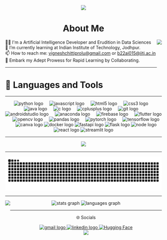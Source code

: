 
<div align="center">
  <img height="200" src="https://i.pinimg.com/originals/c2/ce/63/c2ce63dd38a5c78855027fb479ea06a7.gif"  />
</div>


<h1 align="center">About Me</h1>
<img align="right" height="120" src="https://i.pinimg.com/originals/91/5e/0d/915e0dd5f16ab084f6bec62f2a392b9e.jpg"  />

<p align="left">👨‍🎓 I'm a Artificial Intelligence Developer and Erudition in Data Sciences<br>🌱 I’m currently learning at Indian Institute of Technology, Jodhpur.<br>📫 How to reach me: <a href='mailto:vigneshchittiprolu@gmail.com'>vigneshchittiprolu@gmail.com</a> or <a href='mailto:b22ai015@iitj.ac.in'>b22ai015@iitj.ac.in</a> <br>👯 Embark my Adept Prowess for Rapid Learning by Collaborating.</p>

<hr>
<p align="center"><h1>🚀 Languages and Tools</h1><hr></p>

<div align="center">
  <img src="https://cdn.jsdelivr.net/gh/devicons/devicon/icons/python/python-original.svg" height="30" alt="python logo"  />
  <img width="12" />
  <img src="https://cdn.jsdelivr.net/gh/devicons/devicon/icons/javascript/javascript-original.svg" height="30" alt="javascript logo"  />
  <img width="12" />
  <img src="https://cdn.jsdelivr.net/gh/devicons/devicon/icons/html5/html5-original.svg" height="30" alt="html5 logo"  />
  <img width="12" />
  <img src="https://cdn.jsdelivr.net/gh/devicons/devicon/icons/css3/css3-original.svg" height="30" alt="css3 logo"  />
  <img width="12" />
  <img src="https://cdn.jsdelivr.net/gh/devicons/devicon/icons/java/java-original.svg" height="30" alt="java logo"  />
  <img width="12" />
  <img src="https://cdn.jsdelivr.net/gh/devicons/devicon/icons/c/c-original.svg" height="30" alt="c logo"  />
  <img width="12" />
  <img src="https://cdn.jsdelivr.net/gh/devicons/devicon/icons/cplusplus/cplusplus-original.svg" height="30" alt="cplusplus logo"  />
  <img width="12" />
  <img src="https://cdn.jsdelivr.net/gh/devicons/devicon/icons/git/git-original.svg" height="30" alt="git logo"  />
  <img width="12" />
  <img src="https://cdn.jsdelivr.net/gh/devicons/devicon/icons/androidstudio/androidstudio-original.svg" height="30" alt="androidstudio logo"  />
  <img width="12" />
  <img src="https://cdn.jsdelivr.net/gh/devicons/devicon/icons/anaconda/anaconda-original.svg" height="30" alt="anaconda logo"  />
  <img width="12" />
  <img src="https://cdn.jsdelivr.net/gh/devicons/devicon/icons/firebase/firebase-plain.svg" height="30" alt="firebase logo"  />
  <img width="12" />
  <img src="https://cdn.jsdelivr.net/gh/devicons/devicon/icons/flutter/flutter-original.svg" height="30" alt="flutter logo"  />
  <img width="12" />
  <img src="https://cdn.jsdelivr.net/gh/devicons/devicon/icons/opencv/opencv-original.svg" height="30" alt="opencv logo"  />
  <img width="12" />
  <img src="https://cdn.jsdelivr.net/gh/devicons/devicon/icons/pandas/pandas-original.svg" height="30" alt="pandas logo"  />
  <img width="12" />
  <img src="https://cdn.jsdelivr.net/gh/devicons/devicon/icons/pytorch/pytorch-original.svg" height="30" alt="pytorch logo"  />
  <img width="12" />
  <img src="https://cdn.jsdelivr.net/gh/devicons/devicon/icons/tensorflow/tensorflow-original.svg" height="30" alt="tensorflow logo"  />
  <img width="12" />
  <img src="https://cdn.jsdelivr.net/gh/devicons/devicon/icons/canva/canva-original.svg" height="40" alt="canva logo"  />
  <img src="https://cdn.jsdelivr.net/gh/devicons/devicon/icons/docker/docker-original.svg" height="40" alt="docker logo"  />
  <img src="https://cdn.jsdelivr.net/gh/devicons/devicon/icons/fastapi/fastapi-original.svg" height="40" alt="fastapi logo"  />
  <img src="https://cdn.jsdelivr.net/gh/devicons/devicon/icons/flask/flask-original.svg" height="40" alt="flask logo"  />
  <img src="https://cdn.jsdelivr.net/gh/devicons/devicon/icons/nodejs/nodejs-original.svg" height="40" alt="node logo"  />
  <img src="https://cdn.jsdelivr.net/gh/devicons/devicon/icons/react/react-original.svg" height="40" alt="react logo"  />
  <img src="https://cdn.jsdelivr.net/gh/devicons/devicon/icons/streamlit/streamlit-original.svg" height="40" alt="streamlit logo"  />
</div>
<hr>


<div align="center">
  <img height="200" src="https://i.pinimg.com/originals/93/27/50/9327503e361dffaeaf4f81f16d86ed0f.gif"  />
</div>
<hr>

<img src="https://raw.githubusercontent.com/victorgearhead/victorgearhead/output/snake.svg" alt="My Activity" />


<hr>
<img align="left" height="120" src="https://i.pinimg.com/originals/96/88/5a/96885ae92511ebe5f7edd86543101e62.gif"  />


<div align="center">
  <img src="https://github-readme-stats.vercel.app/api?username=victorgearhead&hide_title=false&hide_rank=true&show_icons=true&include_all_commits=true&count_private=true&disable_animations=false&theme=tokyonight&locale=en&hide_border=true&custom_title=My%20Stats" height="150" alt="stats graph"  />
  <img src="https://github-readme-stats.vercel.app/api/top-langs?username=victorgearhead&locale=en&hide_title=false&layout=compact&card_width=320&langs_count=10&theme=tokyonight&hide_border=true" height="120" alt="languages graph"  />
</div>

<hr>
<p align="center">🌐 Socials</p>
<div align="center">
  <a href="mailto:victorinlight@gmail.com" target="_blank">
    <img src="https://img.shields.io/static/v1?message=Gmail&logo=gmail&label=&color=D14836&logoColor=white&labelColor=&style=for-the-badge" height="35" alt="gmail logo"  />
  </a>
  <a href="https://in.linkedin.com/in/bhala-vignesh-chittiprolu-15453b252?original_referer=https%3A%2F%2Fwww.google.com%2F" target="_blank">
    <img src="https://img.shields.io/static/v1?message=LinkedIn&logo=linkedin&label=&color=0077B5&logoColor=white&labelColor=&style=for-the-badge" height="35" alt="linkedin logo"  />
  </a>
  <a href="https://huggingface.co/VictorGearhead" target="_blank">
    <img src="https://img.shields.io/static/v1?message=Hugging+Face&logo=huggingface&label=&color=FFD166&logoColor=white&labelColor=&style=for-the-badge" height="35" alt=" Hugging Face"  />
  </a>
</div>

<div align="center">
  <img height="200" src="https://i.pinimg.com/564x/0d/e1/37/0de1375680c8e5b9676b6c49c09940d2.jpg"  />
</div>

